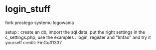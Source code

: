 # login_stuff
fork prostego systemu logowania


setup : create an db, import the sql data, put the right settings in the c_settings.php,
use the examples : login, register and "lmfao" and try it yourself
credit: FinGu#1337
